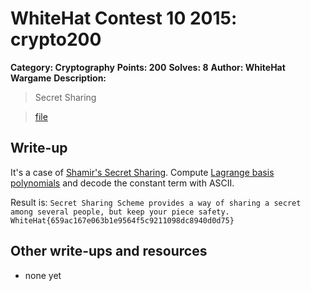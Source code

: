 # WhiteHat Contest 10 2015: crypto200

**Category: Cryptography**
**Points: 200**
**Solves: 8**
**Author: WhiteHat Wargame**
**Description:**

> Secret Sharing

> [file](crypto200_43637d719c7a8bd53f018e7fa6f5b83f)

## Write-up

It's a case of [Shamir's Secret Sharing](https://en.wikipedia.org/wiki/Shamir%27s_Secret_Sharing). Compute [Lagrange basis polynomials](https://en.wikipedia.org/wiki/Lagrange_polynomial) and decode the constant term with ASCII.

Result is:    `Secret Sharing Scheme provides a way of sharing a secret among several people, but keep your piece safety. WhiteHat{659ac167e063b1e9564f5c9211098dc8940d0d75}`

## Other write-ups and resources

* none yet

